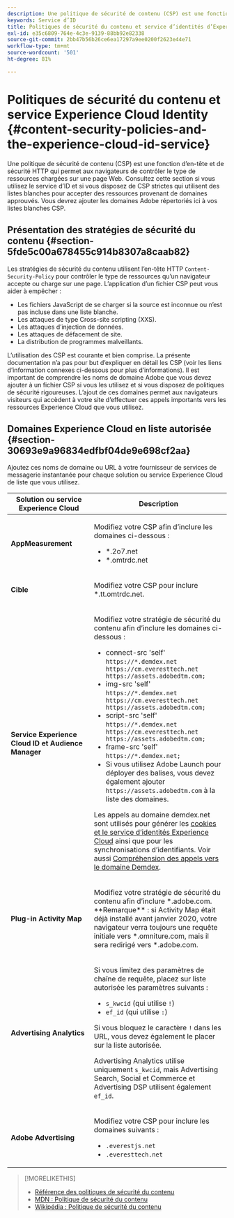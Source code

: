 ```yaml
---
description: Une politique de sécurité de contenu (CSP) est une fonction d’en-tête et de sécurité HTTP qui permet aux navigateurs de contrôler le type de ressources chargées sur une page Web. Consultez cette section si vous utilisez le service d’ID et si vous disposez de CSP strictes qui utilisent des listes blanches pour accepter des ressources provenant de domaines approuvés. Vous devrez ajouter les domaines Adobe répertoriés ici à vos listes blanches CSP.
keywords: Service d’ID
title: Politiques de sécurité du contenu et service d’identités d’Experience Cloud
exl-id: e35c6809-764e-4c3e-9139-88bb92e82338
source-git-commit: 2bb47b56b26ce6ea17297a9ee0200f2623e44e71
workflow-type: tm+mt
source-wordcount: '501'
ht-degree: 81%

---
```


# Politiques de sécurité du contenu et service Experience Cloud Identity {#content-security-policies-and-the-experience-cloud-id-service}

Une politique de sécurité de contenu (CSP) est une fonction d’en-tête et de sécurité HTTP qui permet aux navigateurs de contrôler le type de ressources chargées sur une page Web. Consultez cette section si vous utilisez le service d’ID et si vous disposez de CSP strictes qui utilisent des listes blanches pour accepter des ressources provenant de domaines approuvés. Vous devrez ajouter les domaines Adobe répertoriés ici à vos listes blanches CSP.

## Présentation des stratégies de sécurité du contenu {#section-5fde5c00a678455c914b8307a8caab82}

Les stratégies de sécurité du contenu utilisent l’en-tête HTTP `Content-Security-Policy` pour contrôler le type de ressources qu’un navigateur accepte ou charge sur une page. L’application d’un fichier CSP peut vous aider à empêcher :

* Les fichiers JavaScript de se charger si la source est inconnue ou n’est pas incluse dans une liste blanche.
* Les attaques de type Cross-site scripting (XXS).
* Les attaques d’injection de données.
* Les attaques de défacement de site.
* La distribution de programmes malveillants.

L’utilisation des CSP est courante et bien comprise. La présente documentation n’a pas pour but d’expliquer en détail les CSP (voir les liens d’information connexes ci-dessous pour plus d’informations). Il est important de comprendre les noms de domaine Adobe que vous devez ajouter à un fichier CSP si vous les utilisez et si vous disposez de politiques de sécurité rigoureuses. L’ajout de ces domaines permet aux navigateurs visiteurs qui accèdent à votre site d’effectuer ces appels importants vers les ressources Experience Cloud que vous utilisez.

## Domaines Experience Cloud en liste autorisée {#section-30693e9a96834edfbf04de9e698cf2aa}

Ajoutez ces noms de domaine ou URL à votre fournisseur de services de messagerie instantanée pour chaque solution ou service Experience Cloud de liste que vous utilisez.

<table id="table_EC9FC999A62D4B7A830CE73B0AB9EF3C">
 <thead>
  <tr>
   <th colname="col1" class="entry">Solution ou service Experience Cloud</th>
   <th colname="col2" class="entry">Description</th>
  </tr>
 </thead>
 <tbody>
  <tr>
   <td colname="col1">
    <p><b>AppMeasurement</b></p>
   </td>
   <td colname="col2">
    <p>Modifiez votre CSP afin d’inclure les domaines ci-dessous :</p>
    <ul id="ul_7522AE83A03A4115A84DF5B32D6DD79B">
     <li id="li_AB1EC161FB154BEDA1BEFE76C8A38A90"><span class="codeph">*.2o7.net</span></li>
     <li id="li_4B12A283716746949201528CD6AF529E"><span class="codeph">*.omtrdc.net</span></li>
    </ul>
   </td>
  </tr>
  <tr>
   <td colname="col1">
    <p><b>Cible</b></p>
   </td>
   <td colname="col2">
    <p>Modifiez votre CSP pour inclure <span class="codeph">*.tt.omtrdc.net</span>.</p>
   </td>
  </tr>
  <tr>
   <td colname="col1">
    <p><b>Service Experience Cloud ID et Audience Manager</b></p>
   </td>
   <td colname="col2">
    <p>Modifiez votre stratégie de sécurité du contenu afin d’inclure les domaines ci-dessous :</p>
    <ul>
     <li>connect-src 'self' <code>https://*.demdex.net https://cm.everesttech.net https://assets.adobedtm.com;</code></li>
     <li>img-src 'self' <code>https://*.demdex.net https://cm.everesttech.net https://assets.adobedtm.com;</code></li>
     <li>script-src 'self' <code>https://*.demdex.net https://cm.everesttech.net https://assets.adobedtm.com;</code></li>
     <li>frame-src 'self' <code>https://*.demdex.net;</code></li>
     <li>Si vous utilisez Adobe Launch pour déployer des balises, vous devez également ajouter <code>https://assets.adobedtm.com</code> à la liste des domaines.</li>
    </ul>
    <p>Les appels au domaine <span class="codeph">demdex.net</span> sont utilisés pour générer les <a href="../introduction/cookies.md" format="dita" scope="local">cookies et le service d’identités Experience Cloud</a> ainsi que pour les synchronisations d’identifiants. Voir aussi <a href="https://experienceleague.adobe.com/docs/audience-manager/user-guide/reference/demdex-calls.html?lang=fr" format="https" scope="external">Compréhension des appels vers le domaine Demdex</a>.</p>
   </td>
  </tr>
  <tr>
   <td colname="col1">
    <p><b>Plug-in Activity Map</b></p>
   </td>
   <td colname="col2">
    <p>Modifiez votre stratégie de sécurité du contenu afin d’inclure *.adobe.com. **Remarque** : si Activity Map était déjà installé avant janvier 2020, votre navigateur verra toujours une requête initiale vers *.omniture.com, mais il sera redirigé vers *.adobe.com.</p>
   </td>
  </tr>
  <tr>
   <td colname="col1">
    <p><b>Advertising Analytics</b></p>
   </td>
   <td colname="col2">
    <p>Si vous limitez des paramètres de chaîne de requête, placez sur liste autorisée les paramètres suivants :</p>
    <ul>
     <li><code>s_kwcid</code> (qui utilise <code>!</code>)</li>
     <li><code>ef_id</code> (qui utilise <code>:</code>)</li>
    </ul>
    <p>Si vous bloquez le caractère <code>!</code> dans les URL, vous devez également le placer sur la liste autorisée.</p>
    <p>Advertising Analytics utilise uniquement <code>s_kwcid</code>, mais Advertising Search, Social et Commerce et Advertising DSP utilisent également <code>ef_id</code>.</p>
   </td>
  </tr>
  <tr>
   <td colname="col1">
    <p><b>Adobe Advertising</b></p>
   </td>
   <td colname="col2">
    <p>Modifiez votre CSP pour inclure les domaines suivants :</p>
    <ul>
     <li><code>.everestjs.net</code></li>
     <li><code>.everesttech.net</code></li>
    </ul>
   </td>
  </tr>
 </tbody>
</table>

>[!MORELIKETHIS]
>
>* [Référence des politiques de sécurité du contenu](https://content-security-policy.com/)
>* [MDN : Politique de sécurité du contenu](https://developer.mozilla.org/fr/docs/Web/HTTP/CSP)
>* [Wikipédia : Politique de sécurité du contenu](https://fr.wikipedia.org/wiki/Content_Security_Policy)
